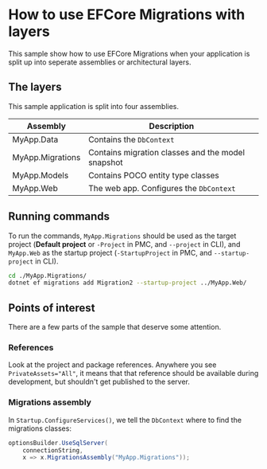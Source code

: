 How to use EFCore Migrations with layers
========================================

This sample show how to use EFCore Migrations when your application is split up into seperate assemblies or
architectural layers.

The layers
----------
This sample application is split into four assemblies.

Assembly         | Description
---------------- | -----------
MyApp.Data       | Contains the `DbContext`
MyApp.Migrations | Contains migration classes and the model snapshot
MyApp.Models     | Contains POCO entity type classes
MyApp.Web        | The web app. Configures the `DbContext`

Running commands
----------------
To run the commands, `MyApp.Migrations` should be used as the target project (**Default project** or `-Project` in PMC,
and `--project` in CLI), and `MyApp.Web` as the startup project (`-StartupProject` in PMC, and `--startup-project` in
CLI).

```sh
cd ./MyApp.Migrations/
dotnet ef migrations add Migration2 --startup-project ../MyApp.Web/
```

Points of interest
------------------
There are a few parts of the sample that deserve some attention.

### References
Look at the project and package references. Anywhere you see `PrivateAssets="All"`, it means that that reference should
be available during development, but shouldn't get published to the server.

### Migrations assembly
In `Startup.ConfigureServices()`, we tell the `DbContext` where to find the migrations classes:

```cs
optionsBuilder.UseSqlServer(
    connectionString,
    x => x.MigrationsAssembly("MyApp.Migrations"));
```
